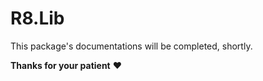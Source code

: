 # R8.Lib

This package's documentations will be completed, shortly. 

**Thanks for your patient** :heart:
